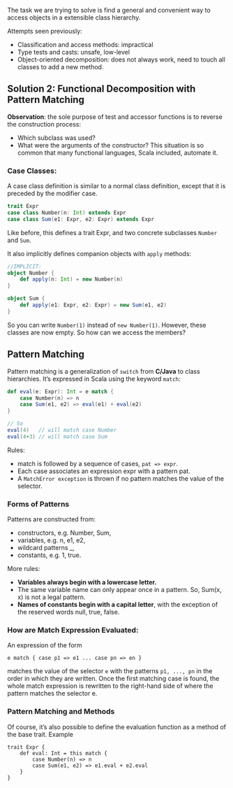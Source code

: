 The task we are trying to solve is find a general and convenient way to access objects in a extensible class hierarchy.

Attempts seen previously:
* Classification and access methods: impractical
* Type tests and casts: unsafe, low-level
* Object-oriented decomposition: does not always work, need to touch all classes to add a new method.

## Solution 2: Functional Decomposition with Pattern Matching

**Observation**: the sole purpose of test and accessor functions is to reverse the construction process:
* Which subclass was used?
* What were the arguments of the constructor?
This situation is so common that many functional languages, Scala included, automate it.

### Case Classes:
A case class definition is similar to a normal class definition, except that it is preceded by the modifier case. 
```scala
trait Expr
case class Number(n: Int) extends Expr
case class Sum(e1: Expr, e2: Expr) extends Expr
```
Like before, this defines a trait Expr, and two concrete subclasses `Number` and `Sum`.

It also implicitly defines companion objects with `apply` methods: 
```scala
//IMPLICIT:
object Number {
    def apply(n: Int) = new Number(n)
}

object Sum {
    def apply(e1: Expr, e2: Expr) = new Sum(e1, e2)
}
```
So you can write `Number(1)` instead of `new Number(1)`.
However, these classes are now empty. So how can we access the members?

## Pattern Matching

Pattern matching is a generalization of `switch` from **C/Java** to class hierarchies.
It’s expressed in Scala using the keyword `match`:

```scala
def eval(e: Expr): Int = e match {
    case Number(n) => n
    case Sum(e1, e2) => eval(e1) + eval(e2)
}

// So 
eval(4)   // will match case Number
eval(4+3) // will match case Sum
```

Rules:
* match is followed by a sequence of cases, `pat => expr`.
* Each case associates an expression expr with a pattern pat.
* A `MatchError exception` is thrown if no pattern matches the value of the selector.

### Forms of Patterns

Patterns are constructed from:
* constructors, e.g. Number, Sum,
* variables, e.g. n, e1, e2,
* wildcard patterns _,
* constants, e.g. 1, true.

More rules: 
* **Variables always begin with a lowercase letter.**
* The same variable name can only appear once in a pattern. So, Sum(x, x) is not a legal pattern.
* **Names of constants begin with a capital letter**, with the exception of the reserved words null, true, false.

### How are Match Expression Evaluated:

An expression of the form
```
e match { case p1 => e1 ... case pn => en }
```
matches the value of the selector `e` with the patterns `p1, ..., pn` in the order in which they are written.
Once the first matching case is found, the whole match expression is rewritten to the right-hand side of where the pattern matches the selector e.

### Pattern Matching and Methods

Of course, it’s also possible to define the evaluation function as a method of the base trait.
Example
```
trait Expr {
    def eval: Int = this match {
        case Number(n) => n
        case Sum(e1, e2) => e1.eval + e2.eval
    }
}